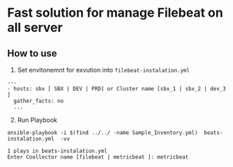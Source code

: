 # Fast solution for manage Filebeat on all server 


## How to use 

1) Set envitonemnt for exvution into `filebeat-instalation.yml`
```
---
- hosts: sbx [ SBX | DEV | PRD] or Cluster name [sbx_1 | sbx_2 | dev_3 ]
  gather_facts: no
  ...
```
2) Run Playbook
```
ansible-playbook -i $(find ../../ -name Sample_Inventory.yml)  beats-instalation.yml  -vv

1 plays in beats-instalation.yml
Enter Coollector name [filebeat | metricbeat ]: metricbeat  
```  